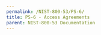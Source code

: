 ```yaml
---
permalink: /NIST-800-53/PS-6/
title: PS-6 - Access Agreements
parent: NIST-800-53 Documentation
---
```

